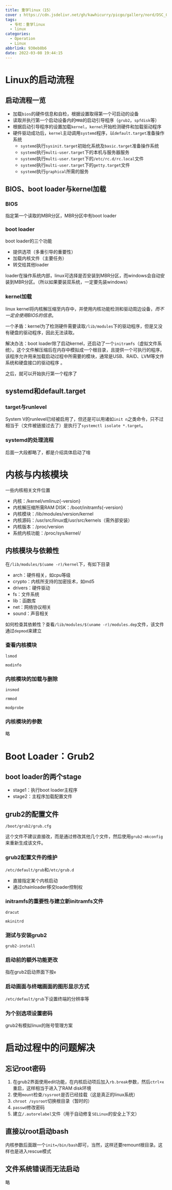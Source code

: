 ```yaml
---
title: 重学linux（15）
cover : https://cdn.jsdelivr.net/gh/kawhicurry/picgo/gallery/nord/DSC_0132.JPG
tags:
  - 专栏：重学linux
  - linux
categories:
  - Operation
  - Linux
abbrlink: 930eb8b6
date: 2022-03-08 19:44:15
---
```


# Linux的启动流程

## 启动流程一览

- 加载`bios`的硬件信息和自检，根据设置取得第一个可启动的设备
- 读取并执行第一个启动设备内的`MRB`的启动引导程序（`grub2`，`spfdisk`等）
- 根据启动引导程序的设置加载`kernel`，`kernel`开始检测硬件和加载驱动程序
- 硬件驱动成功后，`kernel`主动调用`systemd`程序，以`default.target`准备操作系统
  - `systemd`执行`sysinit.target`初始化系统及`basic.target`准备操作系统
  - `systemd`执行`multi-user.target`下的本机与服务器服务
  - `systemd`执行`multi-user.target`下的`/etc/rc.d/rc.local`文件
  - `systemd`执行`multi-user.target`下的`getty.target`文件
  - `systemd`执行`graphical`所需的服务

## BIOS、boot loader与kernel加载

### BIOS

指定第一个读取的MBR分区，MBR分区中有boot loader

### boot loader

boot loader的三个功能

- 提供选项（多重引导的重要性）
- 加载内核文件（主要任务）
- 转交给其他loader

loader在操作系统内部，linux可选择是否安装到MBR分区，而windows会自动安装到MBR分区。（所以如果要装双系统，一定要先装windows）

### kernel加载

linux kernel将内核解压缩至内存中，并使用内核功能检测和驱动周边设备，*而不一定会使用BIOS的信息*。

一个矛盾：kernel为了检测硬件需要读取`/lib/modules`下的驱动程序，但是又没有硬盘的驱动程序，因此无法读取。

解决办法：boot loader除了启动kernel，还启动了一个`initramfs`（虚拟文件系统）。这个文件解压缩后在内存中模拟成一个根目录，且提供一个可执行的程序，该程序允许用来加载启动过程中所需要的模块，通常是USB、RAID、LVM等文件系统和硬盘接口的驱动程序 。

之后，就可以开始执行第一个程序了

## systemd和default.target

### target与runlevel

System V的runlevel已经被启用了，但还是可以用诸如`init n`之类命令，只不过相当于（文件被链接过去了）是执行了`systemctl isolate *.target`。

### systemd的处理流程

后面一大段都略了，都是介绍具体启动了啥

# 内核与内核模块

一些内核相关文件位置

- 内核：/kernel/vmlinuz{-version}
- 内核解压缩所需RAM DISK：/boot/initramfs{-version}
- 内核模块：/lib/modules/version/kernel
- 内核源码：/usr/src/linux或/usr/src/kernels（需外部安装）
- 内核版本：/proc/version
- 系统内核功能：/proc/sys/kernel/

## 内核模块与依赖性

在`/lib/modules/$(uame -r)/kernel`下，有如下目录

- arch：硬件相关，如cpu等级
- crypto：内核所支持的加密技术，如md5
- drivers：硬件驱动
- fs：文件系统
- lib：函数库
- net：网络协议相关
- sound：声音相关

如何检查其依赖性？查看`/lib/modules/$(uname -r)/modules.dep`文件，该文件通过`depmod`来建立

###  查看内核模块

`lsmod`

`modinfo`

### 内核模块的加载与删除

`insmod`

`rmmod`

`modprobe`

### 内核模块的参数

略

# Boot Loader：Grub2

## boot loader的两个stage

- stage1：执行boot loader主程序
- stage2：主程序加载配置文件

## grub2的配置文件

`/boot/grub2/grub.cfg`

这个文件不建议直接改，而是通过修改其他几个文件，然后使用`grub2-mkconfig`来重新生成该文件。

### grub2配置文件的维护

`/etc/default/grub`和`/etc/grub.d`

- 直接指定某个内核启动
- 通过chainloader移交loader控制权

### initramfs的重要性与建立新initramfs文件

`dracut`

`mkinitrd`

### 测试与安装grub2

`grub2-install`

### 启动前的额外功能更改

指在grub2启动界面下按`e`

### 启动画面与终端画面的图形显示方式

`/etc/default/grub`下设置终端的分辨率等

### 为个别选项设置密码

grub2有模拟linux的账号管理方案

# 启动过程中的问题解决

## 忘记root密码

1. 在grub2界面使用edit功能，在内核启动项后加入`rb.break`参数，然后`ctrl+x`重启，这样相当于进入了RAM disk环境
2. 使用`mount`检查`/sysroot`是否已经挂载（这是真正的linux系统）
3. `chroot /sysroot`切换根目录（暂时的）
4. `passwd`修改密码
5. 建立`/.autorelabel`文件（用于自动修复`SELinux`的安全上下文）

## 直接以root启动bash

内核参数后面跟一个`init=/bin/bash`即可，当然，这样还要remount根目录。这样也是进入rescue模式

## 文件系统错误而无法启动

略
